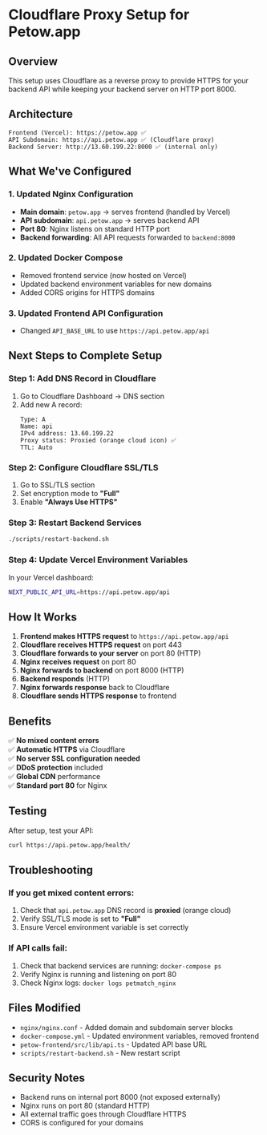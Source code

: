 # Cloudflare Proxy Setup for Petow.app

## Overview
This setup uses Cloudflare as a reverse proxy to provide HTTPS for your backend API while keeping your backend server on HTTP port 8000.

## Architecture
```
Frontend (Vercel): https://petow.app ✅
API Subdomain: https://api.petow.app ✅ (Cloudflare proxy)
Backend Server: http://13.60.199.22:8000 ✅ (internal only)
```

## What We've Configured

### 1. Updated Nginx Configuration
- **Main domain**: `petow.app` → serves frontend (handled by Vercel)
- **API subdomain**: `api.petow.app` → serves backend API
- **Port 80**: Nginx listens on standard HTTP port
- **Backend forwarding**: All API requests forwarded to `backend:8000`

### 2. Updated Docker Compose
- Removed frontend service (now hosted on Vercel)
- Updated backend environment variables for new domains
- Added CORS origins for HTTPS domains

### 3. Updated Frontend API Configuration
- Changed `API_BASE_URL` to use `https://api.petow.app/api`

## Next Steps to Complete Setup

### Step 1: Add DNS Record in Cloudflare
1. Go to Cloudflare Dashboard → DNS section
2. Add new A record:
   ```
   Type: A
   Name: api
   IPv4 address: 13.60.199.22
   Proxy status: Proxied (orange cloud icon) ✅
   TTL: Auto
   ```

### Step 2: Configure Cloudflare SSL/TLS
1. Go to SSL/TLS section
2. Set encryption mode to **"Full"**
3. Enable **"Always Use HTTPS"**

### Step 3: Restart Backend Services
```bash
./scripts/restart-backend.sh
```

### Step 4: Update Vercel Environment Variables
In your Vercel dashboard:
```bash
NEXT_PUBLIC_API_URL=https://api.petow.app/api
```

## How It Works

1. **Frontend makes HTTPS request** to `https://api.petow.app/api`
2. **Cloudflare receives HTTPS request** on port 443
3. **Cloudflare forwards to your server** on port 80 (HTTP)
4. **Nginx receives request** on port 80
5. **Nginx forwards to backend** on port 8000 (HTTP)
6. **Backend responds** (HTTP)
7. **Nginx forwards response** back to Cloudflare
8. **Cloudflare sends HTTPS response** to frontend

## Benefits

✅ **No mixed content errors**  
✅ **Automatic HTTPS** via Cloudflare  
✅ **No server SSL configuration needed**  
✅ **DDoS protection** included  
✅ **Global CDN** performance  
✅ **Standard port 80** for Nginx  

## Testing

After setup, test your API:
```bash
curl https://api.petow.app/health/
```

## Troubleshooting

### If you get mixed content errors:
1. Check that `api.petow.app` DNS record is **proxied** (orange cloud)
2. Verify SSL/TLS mode is set to **"Full"**
3. Ensure Vercel environment variable is set correctly

### If API calls fail:
1. Check that backend services are running: `docker-compose ps`
2. Verify Nginx is running and listening on port 80
3. Check Nginx logs: `docker logs petmatch_nginx`

## Files Modified

- `nginx/nginx.conf` - Added domain and subdomain server blocks
- `docker-compose.yml` - Updated environment variables, removed frontend
- `petow-frontend/src/lib/api.ts` - Updated API base URL
- `scripts/restart-backend.sh` - New restart script

## Security Notes

- Backend runs on internal port 8000 (not exposed externally)
- Nginx runs on port 80 (standard HTTP)
- All external traffic goes through Cloudflare HTTPS
- CORS is configured for your domains 